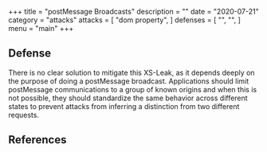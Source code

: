 +++
title = "postMessage Broadcasts"
description = ""
date = "2020-07-21"
category = "attacks"
attacks = [
    "dom property",
]
defenses = [
    "",
    "",
]
menu = "main"
+++




## Defense

There is no clear solution to mitigate this XS-Leak, as it depends deeply on the purpose of doing a postMessage broadcast. Applications should limit postMessage communications to a group of known origins and when this is not possible, they should standardize the same behavior across different states to prevent attacks from inferring a distinction from two different requests.

## References

[^1]: Cross-Origin State Inference (COSI) Attacks: Leaking Web Site States through XS-Leaks, [link](https://arxiv.org/pdf/1908.02204.pdf)
